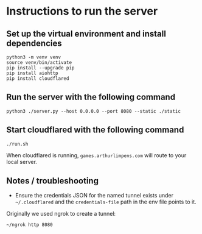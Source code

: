 # Instructions to run the server

## Set up the virtual environment and install dependencies
```
python3 -m venv venv
source venv/bin/activate
pip install --upgrade pip
pip install aiohttp
pip install cloudflared
```

## Run the server with the following command
```
python3 ./server.py --host 0.0.0.0 --port 8080 --static ./static
```

## Start cloudflared with the following command
```./run.sh```

When cloudflared is running, `games.arthurlimpens.com` will route to your local server.

## Notes / troubleshooting
- Ensure the credentials JSON for the named tunnel exists under `~/.cloudflared` and the `credentials-file` path in the env file points to it.

Originally we used ngrok to create a tunnel:
```
~/ngrok http 8080
```
